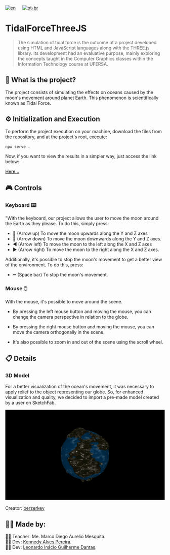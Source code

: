 [![en](https://img.shields.io/badge/lang-en-red.svg)](https://github.com/LeonardoIGD/TidalForceThreeJS/blob/main/README.md)
&emsp; [![pt-br](https://img.shields.io/badge/lang-pt--br-green.svg)](https://github.com/LeonardoIGD/TidalForceThreeJS/blob/main/README-ptbr.md)

# TidalForceThreeJS

> The simulation of tidal force is the outcome of a project developed using HTML and JavaScript languages along with the THREE.js library. Its development had an evaluative purpose, mainly exploring the concepts taught in the Computer Graphics classes within the Information Technology course at UFERSA.

## :scroll: What is the project?

The project consists of simulating the effects on oceans caused by the moon's movement around planet Earth. This phenomenon is scientifically known as Tidal Force.

## :gear: Initialization and Execution

To perform the project execution on your machine, download the files from the repository, and at the project's root, execute:

```
npx serve .
```

Now, if you want to view the results in a simpler way, just access the link below:

[Here...](https://leonardoigd.github.io/TidalForceThreeJS/src/)

## :video_game: Controls

### Keyboard :keyboard:

"With the keyboard, our project allows the user to move the moon around the Earth as they please. To do this, simply press:

- :arrow_up_small: (Arrow up) To move the moon upwards along the Y and Z axes
- :arrow_down_small: (Arrow down) To move the moon downwards along the Y and Z axes.
- :arrow_backward: (Arrow left) To move the moon to the left along the X and Z axes
- :arrow_forward: (Arrow right) To move the moon to the right along the X and Z axes.

Additionally, it's possible to stop the moon's movement to get a better view of the environment. To do this, press:

- :heavy_minus_sign: (Space bar) To stop the moon's movement.

### Mouse :computer_mouse:

With the mouse, it's possible to move around the scene.

-   By pressing the left mouse button and moving the mouse, you can change the camera perspective in relation to the globe.
    
-   By pressing the right mouse button and moving the mouse, you can move the camera orthogonally in the scene.
    
-   It's also possible to zoom in and out of the scene using the scroll wheel.

## :clipboard: Details

### 3D Model

For a better visualization of the ocean's movement, it was necessary to apply relief to the object representing our globe. So, for enhanced visualization and quality, we decided to import a pre-made model created by a user on SketchFab.

![3DModel](src/models/planet_material.gif)

Creator: [berzerkey](https://sketchfab.com/berzerkey)

## :bust_in_silhouette::bust_in_silhouette: Made by:

:man_teacher: Teacher: Me. Marco Diego Aurelio Mesquita. <br>
:man_student: Dev: [Kennedy Alves Pereira](https://github.com/kennedyAlvess). <br>
:man_student: Dev: [Leonardo Inácio Guilherme Dantas](https://github.com/LeonardoIGD). <br>
